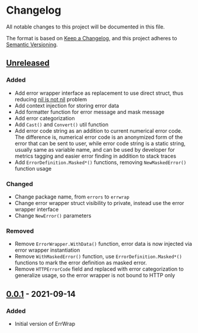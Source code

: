 # Changelog

All notable changes to this project will be documented in this file.

The format is based on [Keep a Changelog](https://keepachangelog.com/en/1.0.0/),
and this project adheres to [Semantic Versioning](https://semver.org/spec/v2.0.0.html).

## [Unreleased]

### Added

- Add error wrapper interface as replacement to use direct struct, thus reducing [nil is not nil](https://yourbasic.org/golang/gotcha-why-nil-error-not-equal-nil) problem
- Add context injection for storing error data
- Add formatter function for error message and mask message
- Add error categorization
- Add `Cast()` and `Convert()` util function
- Add error code string as an addition to current numerical error code. The difference is, numerical error code is an anonymized form of the error that can be sent to user, while error code string is a static string, usually same as variable name, and can be used by developer for metrics tagging and easier error finding in addition to stack traces
- Add `ErrorDefinition.Masked*()` functions, removing `NewMaskedError()` function usage

### Changed

- Change package name, from `errors` to `errwrap`
- Change error wrapper struct visibility to private, instead use the error wrapper interface
- Change `NewError()` parameters

### Removed

- Remove `ErrorWrapper.WithData()` function, error data is now injected via error wrapper instantiation
- Remove `WithMaskedError()` function, use `ErrorDefinition.Masked*()` functions to mark the error definition as masked error.
- Remove `HTTPErrorCode` field and replaced with error categorization to generalize usage, so the error wrapper is not bound to HTTP only


## [0.0.1] - 2021-09-14

### Added

- Initial version of ErrWrap

[Unreleased]: https://github.com/rapidashorg/errwrap/compare/v0.0.1...HEAD
[0.0.1]: https://github.com/rapidashorg/errwrap/releases/tag/v0.0.1